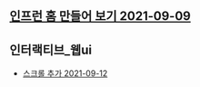 ## [인프런 홈 만들어 보기 2021-09-09](https://play.tailwindcss.com/5dRYkX2qqb)

## 인터랙티브\_웹ui

-   [스크롤 추가 2021-09-12](<(https://play.tailwindcss.com/LETGQvWb0w)>)
